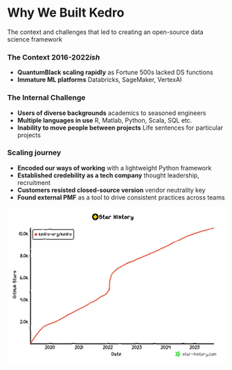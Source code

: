 <div class="flex items-center justify-between">
  <h1 class="flex items-center">Why We Built Kedro</h1>
</div> 

<p class="text-sm">The context and challenges that led to creating an open-source data science framework</p>

<div class="grid gap-6 mt-2 text-2xs" style="grid-template-columns: 1.5fr 1fr;">

<div>

### The Context 2016-2022*ish*

<ul class="list-none space-y-1">
<li><mdi-chart-line/> <strong>QuantumBlack scaling rapidly</strong> as Fortune 500s lacked DS functions</li>
<li><mdi-cloud/> <strong>Immature ML platforms</strong> Databricks, SageMaker, VertexAI</li>
</ul>

### The Internal Challenge

<ul class="list-none space-y-1">
<li><mdi-account-group/> <strong>Users of diverse backgrounds</strong> academics to seasoned engineers</li>
<li><mdi-code-tags/> <strong>Multiple languages in use</strong> R, Matlab, Python, Scala, SQL etc.</li>
<li><mdi-lock/> <strong>Inability to move people between projects</strong> Life sentences for particular projects</li>
</ul>

### Scaling journey

<ul class="list-none">
<li><mdi-cog/> <strong>Encoded our ways of working</strong> with a lightweight Python framework</li>
<li><mdi-school/> <strong>Established credebility as a tech company</strong> thought leadership, recruitment </li>
<li><mdi-lock-open/> <strong>Customers resisted closed-source version</strong> vendor neutrality key</li>
<li><mdi-puzzle/> <strong>Found external PMF</strong> as a tool to drive consistent practices across teams</li>
</ul>

</div>
<div class="flex justify-center items-center">
  <img src="/star-history.png" alt="Kedro GitHub Star History" class="w-full rounded-lg shadow-lg drop-shadow-lg">
</div>
</div>

<!--
The slide explains the business context and internal challenges that led to Kedro's creation, focusing on scaling issues and the need for standardization.
-->
